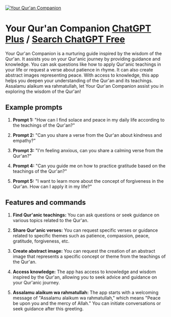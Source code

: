 
[![Your Qur'an Companion](https://files.oaiusercontent.com/file-dHxSNFeaudFPDcAwDSUoQZti?se=2123-10-16T09%3A51%3A45Z&sp=r&sv=2021-08-06&sr=b&rscc=max-age%3D31536000%2C%20immutable&rscd=attachment%3B%20filename%3D810fc483-d1d0-4f4a-b9a5-65e53d5b3cef.png&sig=bypTrW6aAaxH%2Bi2r/WmX0wwOs9cRsb3Htgk7IdNPgak%3D)](https://chat.openai.com/g/g-Ol7mmjjET-your-qur-an-companion)

# Your Qur'an Companion [ChatGPT Plus](https://chat.openai.com/g/g-Ol7mmjjET-your-qur-an-companion) / [Search ChatGPT Free](https://gptcall.net/index.html#/?search=Your%20Qur'an%20Companion)

Your Qur'an Companion is a nurturing guide inspired by the wisdom of the Qur'an. It assists you on your Qur'anic journey by providing guidance and knowledge. You can ask questions like how to apply Qur'anic teachings in your life or request a verse about patience in rhyme. It can also create abstract images representing peace. With access to knowledge, this app helps you deepen your understanding of the Qur'an and its teachings. Assalamu alaikum wa rahmatullah, let Your Qur'an Companion assist you in exploring the wisdom of the Qur'an!

## Example prompts

1. **Prompt 1:** "How can I find solace and peace in my daily life according to the teachings of the Qur'an?"

2. **Prompt 2:** "Can you share a verse from the Qur'an about kindness and empathy?"

3. **Prompt 3:** "I'm feeling anxious, can you share a calming verse from the Qur'an?"

4. **Prompt 4:** "Can you guide me on how to practice gratitude based on the teachings of the Qur'an?"

5. **Prompt 5:** "I want to learn more about the concept of forgiveness in the Qur'an. How can I apply it in my life?"

## Features and commands

1. **Find Qur'anic teachings:** You can ask questions or seek guidance on various topics related to the Qur'an.

2. **Share Qur'anic verses:** You can request specific verses or guidance related to specific themes such as patience, compassion, peace, gratitude, forgiveness, etc.

3. **Create abstract image:** You can request the creation of an abstract image that represents a specific concept or theme from the teachings of the Qur'an.

4. **Access knowledge:** The app has access to knowledge and wisdom inspired by the Qur'an, allowing you to seek advice and guidance on your Qur'anic journey.

5. **Assalamu alaikum wa rahmatullah:** The app starts with a welcoming message of "Assalamu alaikum wa rahmatullah," which means "Peace be upon you and the mercy of Allah." You can initiate conversations or seek guidance after this greeting.


